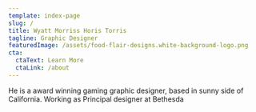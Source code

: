 ```yaml
---
template: index-page
slug: /
title: Wyatt Morriss Horis Torris
tagline: Graphic Designer
featuredImage: /assets/food-flair-designs.white-background-logo.png
cta:
  ctaText: Learn More
  ctaLink: /about
---
```

He is a award winning gaming graphic designer, based in sunny side of California. Working as Principal designer at Bethesda
